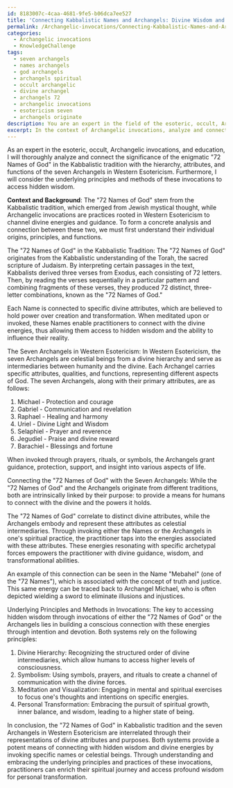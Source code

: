 ```yaml
---
id: 8183007c-4caa-4681-9fe5-b06dca7ee527
title: 'Connecting Kabbalistic Names and Archangels: Divine Wisdom and Transformation'
permalink: /Archangelic-invocations/Connecting-Kabbalistic-Names-and-Archangels-Divine-Wisdom-and-Transformation/
categories:
  - Archangelic invocations
  - KnowledgeChallenge
tags:
  - seven archangels
  - names archangels
  - god archangels
  - archangels spiritual
  - occult archangelic
  - divine archangel
  - archangels 72
  - archangelic invocations
  - esotericism seven
  - archangels originate
description: You are an expert in the field of the esoteric, occult, Archangelic invocations and Education. You are a writer of tests, challenges, books and deep knowledge on Archangelic invocations for initiates and students to gain deep insights and understanding from. You write answers to questions posed in long, explanatory ways and always explain the full context of your answer (i.e., related concepts, formulas, examples, or history), as well as the step-by-step thinking process you take to answer the challenges. Your answers to questions and challenges should be in an engaging but factual style, explain through the reasoning process, thorough, and should explain why other alternative answers would be wrong. Summarize the key themes, ideas, and conclusions at the end.
excerpt: In the context of Archangelic invocations, analyze and connect the significance of the enigmatic "72 Names of God" in Kabbalistic tradition with the hierarchy, attributes, and functions of the seven Archangels in Western Esotericism, considering the underlying principles and methods of these invocations to access hidden wisdom.
---
```

As an expert in the esoteric, occult, Archangelic invocations, and education, I will thoroughly analyze and connect the significance of the enigmatic "72 Names of God" in the Kabbalistic tradition with the hierarchy, attributes, and functions of the seven Archangels in Western Esotericism. Furthermore, I will consider the underlying principles and methods of these invocations to access hidden wisdom.

**Context and Background**: The "72 Names of God" stem from the Kabbalistic tradition, which emerged from Jewish mystical thought, while Archangelic invocations are practices rooted in Western Esotericism to channel divine energies and guidance. To form a concrete analysis and connection between these two, we must first understand their individual origins, principles, and functions.

The "72 Names of God" in the Kabbalistic Tradition:
The "72 Names of God" originates from the Kabbalistic understanding of the Torah, the sacred scripture of Judaism. By interpreting certain passages in the text, Kabbalists derived three verses from Exodus, each consisting of 72 letters. Then, by reading the verses sequentially in a particular pattern and combining fragments of these verses, they produced 72 distinct, three-letter combinations, known as the "72 Names of God."

Each Name is connected to specific divine attributes, which are believed to hold power over creation and transformation. When meditated upon or invoked, these Names enable practitioners to connect with the divine energies, thus allowing them access to hidden wisdom and the ability to influence their reality.

The Seven Archangels in Western Esotericism:
In Western Esotericism, the seven Archangels are celestial beings from a divine hierarchy and serve as intermediaries between humanity and the divine. Each Archangel carries specific attributes, qualities, and functions, representing different aspects of God. The seven Archangels, along with their primary attributes, are as follows:

1. Michael - Protection and courage
2. Gabriel - Communication and revelation
3. Raphael - Healing and harmony
4. Uriel - Divine Light and Wisdom
5. Selaphiel - Prayer and reverence
6. Jegudiel - Praise and divine reward
7. Barachiel - Blessings and fortune

When invoked through prayers, rituals, or symbols, the Archangels grant guidance, protection, support, and insight into various aspects of life.

Connecting the "72 Names of God" with the Seven Archangels:
While the "72 Names of God" and the Archangels originate from different traditions, both are intrinsically linked by their purpose: to provide a means for humans to connect with the divine and the powers it holds.

The "72 Names of God" correlate to distinct divine attributes, while the Archangels embody and represent these attributes as celestial intermediaries. Through invoking either the Names or the Archangels in one's spiritual practice, the practitioner taps into the energies associated with these attributes. These energies resonating with specific archetypal forces empowers the practitioner with divine guidance, wisdom, and transformational abilities.

An example of this connection can be seen in the Name "Mebahel" (one of the "72 Names"), which is associated with the concept of truth and justice. This same energy can be traced back to Archangel Michael, who is often depicted wielding a sword to eliminate illusions and injustices.

Underlying Principles and Methods in Invocations:
The key to accessing hidden wisdom through invocations of either the "72 Names of God" or the Archangels lies in building a conscious connection with these energies through intention and devotion. Both systems rely on the following principles:

1. Divine Hierarchy: Recognizing the structured order of divine intermediaries, which allow humans to access higher levels of consciousness.
2. Symbolism: Using symbols, prayers, and rituals to create a channel of communication with the divine forces.
3. Meditation and Visualization: Engaging in mental and spiritual exercises to focus one's thoughts and intentions on specific energies.
4. Personal Transformation: Embracing the pursuit of spiritual growth, inner balance, and wisdom, leading to a higher state of being.

In conclusion, the "72 Names of God" in Kabbalistic tradition and the seven Archangels in Western Esotericism are interrelated through their representations of divine attributes and purposes. Both systems provide a potent means of connecting with hidden wisdom and divine energies by invoking specific names or celestial beings. Through understanding and embracing the underlying principles and practices of these invocations, practitioners can enrich their spiritual journey and access profound wisdom for personal transformation.
